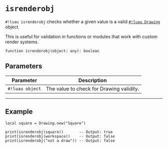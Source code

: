 # `isrenderobj`

`#!luau isrenderobj` checks whether a given value is a valid [`#!luau Drawing`](./Drawing.md) object.

This is useful for validation in functions or modules that work with custom render systems.

```luau
function isrenderobj(object: any): boolean
```

## Parameters

| Parameter       | Description                            |
|------------------|----------------------------------------|
| `#!luau object`   | The value to check for Drawing validity. |

---

## Example

```luau title="Checking if an object is a render object" linenums="1"
local square = Drawing.new("Square")

print(isrenderobj(square))       -- Output: true
print(isrenderobj(workspace))    -- Output: false
print(isrenderobj("not a draw")) -- Output: false
```
